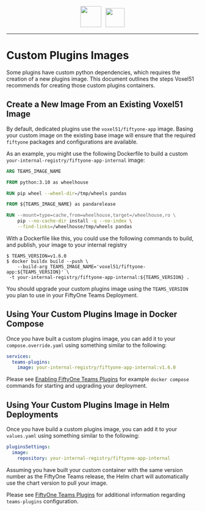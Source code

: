 <!-- markdownlint-disable no-inline-html line-length -->
<!-- markdownlint-disable-next-line first-line-heading -->
<div align="center">
<p align="center">

<img src="https://user-images.githubusercontent.com/25985824/106288517-2422e000-6216-11eb-871d-26ad2e7b1e59.png" height="55px"> &nbsp;
<img src="https://user-images.githubusercontent.com/25985824/106288518-24bb7680-6216-11eb-8f10-60052c519586.png" height="50px">

</p>
</div>
<!-- markdownlint-enable no-inline-html line-length -->

---

# Custom Plugins Images

Some plugins have custom python dependencies, which requires the
creation of a new plugins image.  This document outlines the steps
Voxel51 recommends for creating those custom plugins containers.

## Create a New Image From an Existing Voxel51 Image

By default, dedicated plugins use the `voxel51/fiftyone-app` image.
Basing your custom image on the existing base image will ensure that
the required `fiftyone` packages and configurations are available.

As an example, you might use the following Dockerfile to build a
custom `your-internal-registry/fiftyone-app-internal` image:

```dockerfile
ARG TEAMS_IMAGE_NAME

FROM python:3.10 as wheelhouse

RUN pip wheel --wheel-dir=/tmp/wheels pandas

FROM ${TEAMS_IMAGE_NAME} as pandarelease

RUN --mount=type=cache,from=wheelhouse,target=/wheelhouse,ro \
    pip --no-cache-dir install -q --no-index \
    --find-links=/wheelhouse/tmp/wheels pandas
```

With a Dockerfile like this, you could use the following commands to
build, and publish, your image to your internal registry

```shell
$ TEAMS_VERSION=v1.6.0
$ docker buildx build --push \
    --build-arg TEAMS_IMAGE_NAME='voxel51/fiftyone-app:${TEAMS_VERSION}' \
 -t your-internal-registry/fiftyone-app-internal:${TEAMS_VERSION} .
```

You should upgrade your custom plugins image using the `TEAMS_VERSION`
you plan to use in your FiftyOne Teams Deployment.

## Using Your Custom Plugins Image in Docker Compose

Once you have built a custom plugins image, you can add it to your
`compose.override.yaml` using something similar to the following:

```yaml
services:
  teams-plugins:
    image: your-internal-registry/fiftyone-app-internal:v1.6.0
```

Please see
[Enabling FiftyOne Teams Plugins](../docker/README.md#enabling-fiftyone-teams-plugins)
for example `docker compose` commands for starting and upgrading your
deployment.

## Using Your Custom Plugins Image in Helm Deployments

Once you have build a custom plugins image, you can add it to your
`values.yaml` using something similar to the following:

```yaml
pluginsSettings:
  image:
    repository: your-internal-registry/fiftyone-app-internal
```

Assuming you have built your custom container with the same version
number as the FiftyOne Teams release, the Helm chart will
automatically use the chart version to pull your image.

Please see
[FiftyOne Teams Plugins](../helm/fiftyone-teams-app/README.md#fiftyone-teams-plugins)
for additional information regarding `teams-plugins` configuration.
